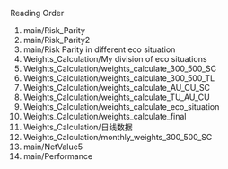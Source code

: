 Reading Order
1. main/Risk_Parity
2. main/Risk_Parity2
3. main/Risk Parity in different eco situation
4. Weights_Calculation/My division of eco situations
5. Weights_Calculation/weights_calculate_300_500_SC
6. Weights_Calculation/weights_calculate_300_500_TL
7. Weights_Calculation/weights_calculate_AU_CU_SC
8. Weights_Calculation/weights_calculate_TU_AU_CU
9. Weights_Calculation/weights_calculate_eco_situation
10. Weights_Calculation/weights_calculate_final
11. Weights_Calculation/日线数据
12. Weights_Calculation/monthly_weights_300_500_SC
13. main/NetValue5
14. main/Performance
